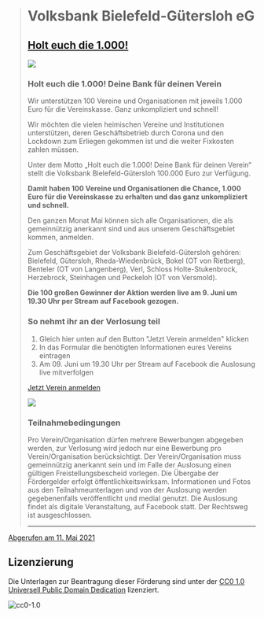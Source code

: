 > # Volksbank Bielefeld-Gütersloh eG
> ## [Holt euch die 1.000! ](https://www.volksbank-bi-gt.de/kampagnen/lp/tausend.html)
>
> [![](https://www.volksbank-bi-gt.de/kampagnen/lp/tausend/_jcr_content/parsys/kampagnecomponent/kampagne/bild.img.png/1619522711384/Vereine_1000_20210419.png)](https://docs.google.com/forms/d/1xY-8wGORCS6A4NkY6VdXy6kggKCYCpU3-4Vmm-N8iAI/edit)
>
> ### Holt euch die 1.000! Deine Bank für deinen Verein
>
> Wir unterstützen 100 Vereine und Organisationen mit jeweils 1.000 Euro für die Vereinskasse. Ganz unkompliziert und schnell!
>
> Wir möchten die vielen heimischen Vereine und Institutionen unterstützen, deren Geschäftsbetrieb durch Corona und den Lockdown zum Erliegen gekommen ist und die weiter Fixkosten zahlen müssen.
>
> Unter dem Motto „Holt euch die 1.000! Deine Bank für deinen Verein“ stellt die Volksbank Bielefeld-Gütersloh 100.000 Euro zur Verfügung.
>
> **Damit haben 100 Vereine und Organisationen die Chance, 1.000 Euro für die Vereinskasse zu erhalten und das ganz unkompliziert und schnell.**
>
> Den ganzen Monat Mai können sich alle Organisationen, die als gemeinnützig anerkannt sind und aus unserem Geschäftsgebiet kommen, anmelden.
>
> Zum Geschäftsgebiet der Volksbank Bielefeld-Gütersloh gehören: Bielefeld, Gütersloh, Rheda-Wiedenbrück, Bokel (OT von Rietberg), Benteler (OT von Langenberg), Verl, Schloss Holte-Stukenbrock, Herzebrock, Steinhagen und Peckeloh (OT von Versmold).
>
> **Die 100 großen Gewinner der Aktion werden live am 9. Juni um 19.30 Uhr per Stream auf Facebook gezogen.**
>
> ### So nehmt ihr an der Verlosung teil
>
> 1. Gleich hier unten auf den Button "Jetzt Verein anmelden" klicken
> 2. In das Formular die benötigten Informationen eures Vereins eintragen
> 3. Am 09. Juni um 19.30 Uhr per Stream auf Facebook die Auslosung live mitverfolgen
>
> [Jetzt Verein anmelden](https://docs.google.com/forms/d/1xY-8wGORCS6A4NkY6VdXy6kggKCYCpU3-4Vmm-N8iAI/edit)
>
> ![](https://www.volksbank-bi-gt.de/kampagnen/lp/tausend/_jcr_content/parsys/abschnitt_69380326/parsys/teaser_1681160439/teavd/timg.img.png/1619709267963/Hilfsaktion_620x315px2.png)
>
> ### Teilnahmebedingungen
>
> Pro Verein/Organisation dürfen mehrere Bewerbungen abgegeben werden, zur Verlosung wird jedoch nur eine Bewerbung pro Verein/Organisation berücksichtigt. Der Verein/Organisation muss gemeinnützig anerkannt sein und im Falle der Auslosung einen gültigen Freistellungsbescheid vorlegen. Die Übergabe der Fördergelder erfolgt öffentlichkeitswirksam. Informationen und Fotos aus den Teilnahmeunterlagen und von der Auslosung werden gegebenenfalls veröffentlicht und medial genutzt. Die Auslosung findet als digitale Veranstaltung, auf Facebook statt. Der Rechtsweg ist ausgeschlossen.
>
> ---

[Abgerufen am 11. Mai 2021](https://www.volksbank-bi-gt.de/kampagnen/lp/tausend.html "Holt euch die 1.000!")

## Lizenzierung
Die Unterlagen zur Beantragung dieser Förderung sind unter der [CC0 1.0 Universell Public Domain Dedication](https://creativecommons.org/publicdomain/zero/1.0/) lizenziert.

![cc0-1.0](https://mirrors.creativecommons.org/presskit/buttons/88x31/svg/cc-zero.svg)